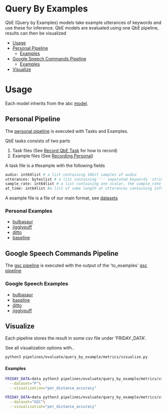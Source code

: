 # Query By Examples

QbE (Query by Examples) models take example utterances of keywords and use these for inference. QbE models are evaluated
using one QbE pipeline, results can then be visualized

- [Usage](#usage)
- [Personal Pipeline](#personal-pipeline)
    - [Examples](#personal-examples)
- [Google Speech Commands Pipeline](#google-speech-commands-pipeline)
  - [Examples](#google-speech-examples)
- [Visualize](#visualize)


# Usage

Each model inherits from the abc [model](../../../pipelines/evaluate/query_by_example/model.py). 

## Personal Pipeline

The [personal pipeline](../../../pipelines/evaluate/query_by_example/personal_pipeline.py) is executed with Tasks and Examples.

QbE tasks consists of two parts

1. Task files (See [Record QbE Task](../../tools.md) for how to record)
2. Example files (See [Recording Personal](../../tools.md))

A task file is a tfexample with the following fields

```bash
audio: int64list # a list containing 16bit samples of audio
utterances: byteslist # a list containing '-' separated keywords 'strings' in the order they were uttered.
sample_rate: int64list # a list containing one scalar, the sample_rate of the audio
at_time: int64list #a list of same length at utterances containing information at 'around' what sample the keyword was uttered.
```

A example file is a file of our main format, see [datasets](../../datasets.md)


### Personal Examples
- [bulbasaur](../../models/bulbasaur.md)
- [jigglypuff](../../models/jigglypuff.md)
- [ditto](../../models/ditto.md)
- [baseline](../../models/random.md)


## Google Speech Commands Pipeline

The [gsc pipeline](../../../pipelines/evaluate/query_by_example/personal_pipeline.py) is executed with the output of
the 'to_examples' [gsc pipeline](../../../pipelines/to_tfexample/google_speech_commands.py)

### Google Speech Examples
- [bulbasaur](../../models/bulbasaur.md)
- [baseline](../../models/random.md)
- [ditto](../../models/ditto.md)
- [jigglypuff](../../models/jigglypuff.md)


## Visualize

Each pipeline stores the result in some csv file under 'FRIDAY_DATA'.

See all visualization options with..

```bash
python3 pipelines/evaluate/query_by_example/metrics/visualize.py
```

#### Examples

```bash
FRIDAY_DATA=data python3 pipelines/evaluate/query_by_example/metrics/visualize.py\
  --dataset="P"\
  --visualization="per_distance_accuracy"
```

```bash
FRIDAY_DATA=data python3 pipelines/evaluate/query_by_example/metrics/visualize.py\
  --dataset="GSC"\
  --visualization="per_distance_accuracy"
```

